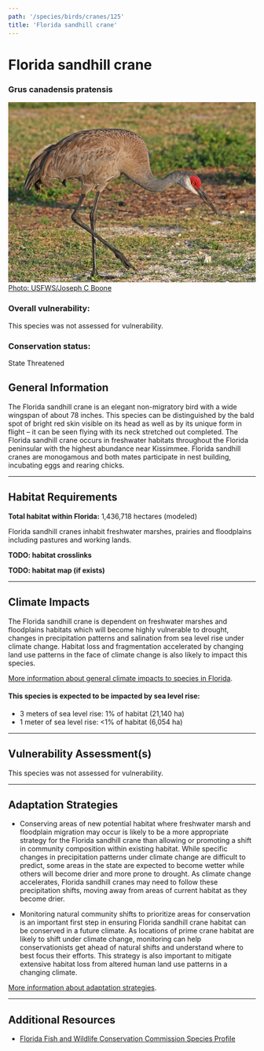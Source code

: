 ```yaml
---
path: '/species/birds/cranes/125'
title: 'Florida sandhill crane'
---
```


# Florida sandhill crane

### Grus canadensis pratensis

<div id="TopSection">

<div class="header-photo"><img src="125.jpg" alt="Photo for Florida sandhill crane"/>
<figcaption><a href="https://commons.wikimedia.org/w/index.php?curid=25318466" target="_blank" rel="noopener noreferrer">Photo: USFWS/Joseph C Boone</a></figcaption></div>

<div>

### Overall vulnerability:

This species was not assessed for vulnerability.

### Conservation status:

State Threatened

</div>
</div>

## General Information

The Florida sandhill crane is an elegant non-migratory bird with a wide wingspan of about 78 inches.  This species can be distinguished by the bald spot of bright red skin visible on its head as well as by its unique form in flight – it can be seen flying with its neck stretched out completed.  The Florida sandhill crane occurs in freshwater habitats throughout the Florida peninsular with the highest abundance near Kissimmee.  Florida sandhill cranes are monogamous and both mates participate in nest building, incubating eggs and rearing chicks.

<hr />

## Habitat Requirements

**Total habitat within Florida:** 1,436,718 hectares (modeled)

Florida sandhill cranes inhabit freshwater marshes, prairies and floodplains including pastures and working lands.

**TODO: habitat crosslinks**

**TODO: habitat map (if exists)**

<hr />

## Climate Impacts

The Florida sandhill crane is dependent on freshwater marshes and floodplains habitats which will become highly vulnerable to drought, changes in precipitation patterns and salination from sea level rise under climate change. Habitat loss and fragmentation accelerated by changing land use patterns in the face of climate change is also likely to impact this species.

[More information about general climate impacts to species in Florida](/impacts/species).


#### This species is expected to be impacted by sea level rise:

- 3 meters of sea level rise: 1% of habitat (21,140 ha)
- 1 meter of sea level rise: <1% of habitat (6,054 ha)
    

<hr />

## Vulnerability Assessment(s)

This species was not assessed for vulnerability.

<hr />

## Adaptation Strategies

- Conserving areas of new potential habitat where freshwater marsh and floodplain migration may occur is likely to be a more appropriate strategy for the Florida sandhill crane than allowing or promoting a shift in community composition within existing habitat.   While specific changes in precipitation patterns under climate change are difficult to predict, some areas in the state are expected to become wetter while others will become drier and more prone to drought.  As climate change accelerates, Florida sandhill cranes may need to follow these precipitation shifts, moving away from areas of current habitat as they become drier.

- Monitoring natural community shifts to prioritize areas for conservation is an important first step in ensuring Florida sandhill crane habitat can be conserved in a future climate.  As locations of prime crane habitat are likely to shift under climate change, monitoring can help conservationists get ahead of natural shifts and understand where to best focus their efforts.  This strategy is also important to mitigate extensive habitat loss from altered human land use patterns in a changing climate.

[More information about adaptation strategies](/strategies).

<hr />


## Additional Resources

- [Florida Fish and Wildlife Conservation Commission Species Profile](https://myfwc.com/wildlifehabitats/profiles/birds/cranes/sandhill-crane/)
